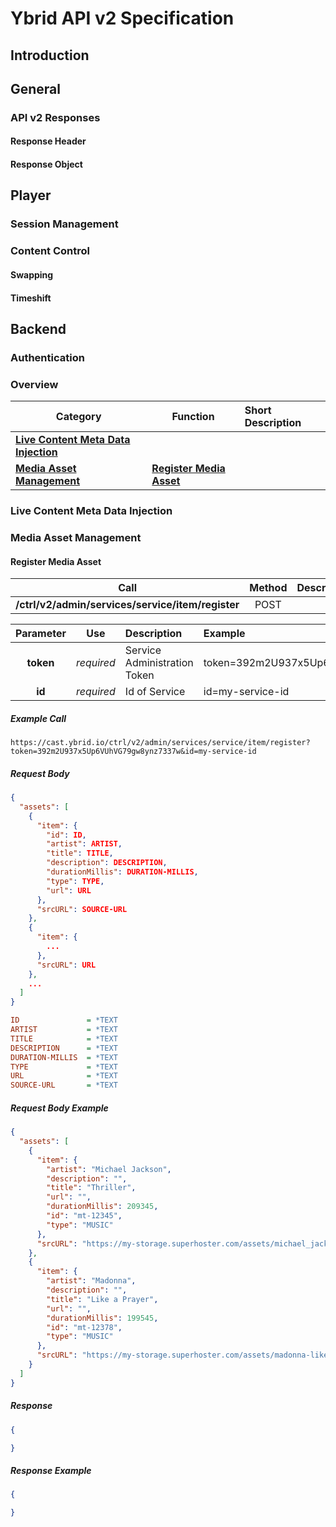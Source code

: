 # Ybrid API v2 Specification

## Introduction

## General

### API v2 Responses

#### Response Header

#### Response Object 

## Player

### Session Management

### Content Control

#### Swapping

#### Timeshift

## Backend

### Authentication

### Overview

Category | Function | Short Description
-------- | ---- | :----------------
[**Live Content Meta Data Injection**](#live-content-meta-data-injection) | | 
[**Media Asset Management**](#media-asset-management) | [**Register Media Asset**](#register-media-asset) | 

### Live Content Meta Data Injection

### Media Asset Management

#### Register Media Asset

Call | Method | Description
------------- | :-------------: | :-------------:
**/ctrl/v2/admin/services/service/item/register** | POST | 
  
Parameter | Use | Description | Example
:-------------: | :-------------: | :------------- | :------------- 
**token** | *required* | Service Administration Token | token=392m2U937x5Up6VUhVG79gw8ynz7337w
**id** | *required* | Id of Service | id=my-service-id

##### Example Call
```http
https://cast.ybrid.io/ctrl/v2/admin/services/service/item/register?token=392m2U937x5Up6VUhVG79gw8ynz7337w&id=my-service-id
```

##### Request Body
```json
{
  "assets": [
    {
      "item": {
        "id": ID,
        "artist": ARTIST,
        "title": TITLE,
        "description": DESCRIPTION,
        "durationMillis": DURATION-MILLIS,
        "type": TYPE,
        "url": URL
      },
      "srcURL": SOURCE-URL
    },
    {
      "item": {
        ...
      },
      "srcURL": URL
    },
    ...
  ]
}
```
```ini
ID               = *TEXT
ARTIST           = *TEXT
TITLE            = *TEXT
DESCRIPTION      = *TEXT
DURATION-MILLIS  = *TEXT
TYPE             = *TEXT
URL              = *TEXT
SOURCE-URL       = *TEXT
```

##### Request Body Example
```json
{
  "assets": [
    {
      "item": {
        "artist": "Michael Jackson",
        "description": "",
        "title": "Thriller",
        "url": "",
        "durationMillis": 209345,
        "id": "mt-12345",
        "type": "MUSIC"
      },
      "srcURL": "https://my-storage.superhoster.com/assets/michael_jackson-thriller.mp3"
    },
    {
      "item": {
        "artist": "Madonna",
        "description": "",
        "title": "Like a Prayer",
        "url": "",
        "durationMillis": 199545,
        "id": "mt-12378",
        "type": "MUSIC"
      },
      "srcURL": "https://my-storage.superhoster.com/assets/madonna-like_a_prayer.mp3"
    }
  ]
}
```
##### Response
```json
{

}
```
##### Response Example
```json
{

}
```



